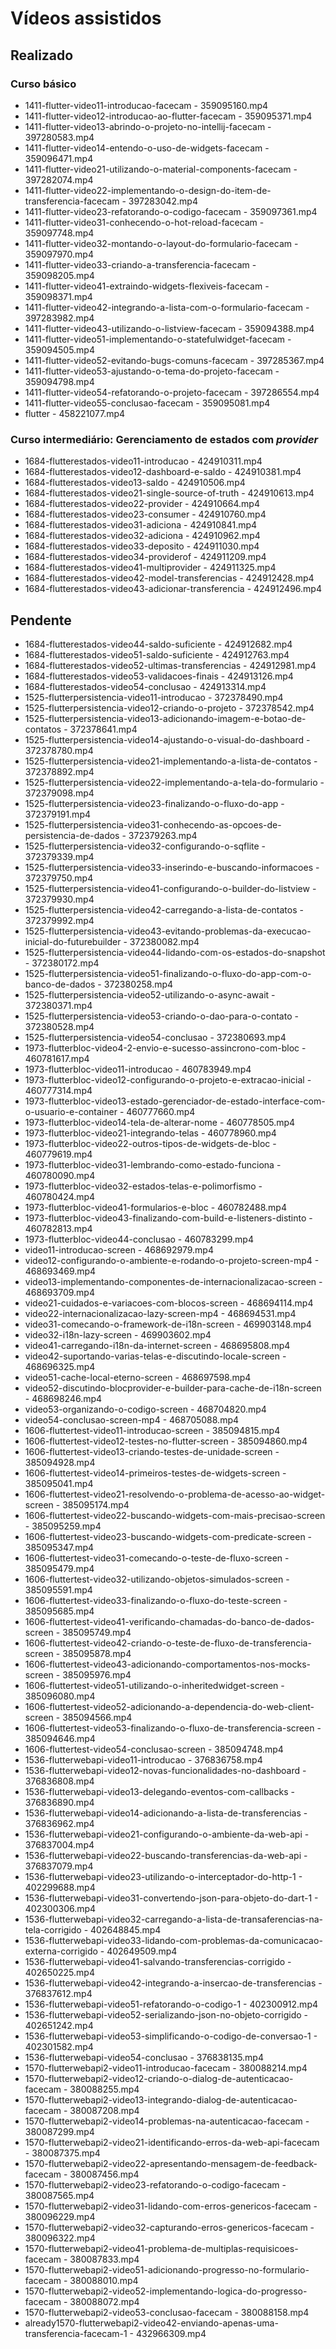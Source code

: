 # Vídeos assistidos

## Realizado
### Curso básico
- 1411-flutter-video11-introducao-facecam - 359095160.mp4
- 1411-flutter-video12-introducao-ao-flutter-facecam - 359095371.mp4
- 1411-flutter-video13-abrindo-o-projeto-no-intellij-facecam - 397280583.mp4
- 1411-flutter-video14-entendo-o-uso-de-widgets-facecam - 359096471.mp4
- 1411-flutter-video21-utilizando-o-material-components-facecam - 397282074.mp4
- 1411-flutter-video22-implementando-o-design-do-item-de-transferencia-facecam - 397283042.mp4
- 1411-flutter-video23-refatorando-o-codigo-facecam - 359097361.mp4
- 1411-flutter-video31-conhecendo-o-hot-reload-facecam - 359097748.mp4
- 1411-flutter-video32-montando-o-layout-do-formulario-facecam - 359097970.mp4
- 1411-flutter-video33-criando-a-transferencia-facecam - 359098205.mp4
- 1411-flutter-video41-extraindo-widgets-flexiveis-facecam - 359098371.mp4
- 1411-flutter-video42-integrando-a-lista-com-o-formulario-facecam - 397283982.mp4
- 1411-flutter-video43-utilizando-o-listview-facecam - 359094388.mp4
- 1411-flutter-video51-implementando-o-statefulwidget-facecam - 359094505.mp4
- 1411-flutter-video52-evitando-bugs-comuns-facecam - 397285367.mp4
- 1411-flutter-video53-ajustando-o-tema-do-projeto-facecam - 359094798.mp4
- 1411-flutter-video54-refatorando-o-projeto-facecam - 397286554.mp4
- 1411-flutter-video55-conclusao-facecam - 359095081.mp4
- flutter - 458221077.mp4
### Curso intermediário: Gerenciamento de estados com *provider*
- 1684-flutterestados-video11-introducao - 424910311.mp4
- 1684-flutterestados-video12-dashboard-e-saldo - 424910381.mp4
- 1684-flutterestados-video13-saldo - 424910506.mp4
- 1684-flutterestados-video21-single-source-of-truth - 424910613.mp4
- 1684-flutterestados-video22-provider - 424910664.mp4
- 1684-flutterestados-video23-consumer - 424910760.mp4
- 1684-flutterestados-video31-adiciona - 424910841.mp4
- 1684-flutterestados-video32-adiciona - 424910962.mp4
- 1684-flutterestados-video33-deposito - 424911030.mp4
- 1684-flutterestados-video34-providerof - 424911209.mp4
- 1684-flutterestados-video41-multiprovider - 424911325.mp4
- 1684-flutterestados-video42-model-transferencias - 424912428.mp4
- 1684-flutterestados-video43-adicionar-transferencia - 424912496.mp4
## Pendente
- 1684-flutterestados-video44-saldo-suficiente - 424912682.mp4
- 1684-flutterestados-video51-saldo-suficiente - 424912763.mp4
- 1684-flutterestados-video52-ultimas-transferencias - 424912981.mp4
- 1684-flutterestados-video53-validacoes-finais - 424913126.mp4
- 1684-flutterestados-video54-conclusao - 424913314.mp4
- 1525-flutterpersistencia-video11-introducao - 372378490.mp4
- 1525-flutterpersistencia-video12-criando-o-projeto - 372378542.mp4
- 1525-flutterpersistencia-video13-adicionando-imagem-e-botao-de-contatos - 372378641.mp4
- 1525-flutterpersistencia-video14-ajustando-o-visual-do-dashboard - 372378780.mp4
- 1525-flutterpersistencia-video21-implementando-a-lista-de-contatos - 372378892.mp4
- 1525-flutterpersistencia-video22-implementando-a-tela-do-formulario - 372379098.mp4
- 1525-flutterpersistencia-video23-finalizando-o-fluxo-do-app - 372379191.mp4
- 1525-flutterpersistencia-video31-conhecendo-as-opcoes-de-persistencia-de-dados - 372379263.mp4
- 1525-flutterpersistencia-video32-configurando-o-sqflite - 372379339.mp4
- 1525-flutterpersistencia-video33-inserindo-e-buscando-informacoes - 372379750.mp4
- 1525-flutterpersistencia-video41-configurando-o-builder-do-listview - 372379930.mp4
- 1525-flutterpersistencia-video42-carregando-a-lista-de-contatos - 372379992.mp4
- 1525-flutterpersistencia-video43-evitando-problemas-da-execucao-inicial-do-futurebuilder - 372380082.mp4
- 1525-flutterpersistencia-video44-lidando-com-os-estados-do-snapshot - 372380172.mp4
- 1525-flutterpersistencia-video51-finalizando-o-fluxo-do-app-com-o-banco-de-dados - 372380258.mp4
- 1525-flutterpersistencia-video52-utilizando-o-async-await - 372380371.mp4
- 1525-flutterpersistencia-video53-criando-o-dao-para-o-contato - 372380528.mp4
- 1525-flutterpersistencia-video54-conclusao - 372380693.mp4
- 1973-flutterbloc-video4-2-envio-e-sucesso-assincrono-com-bloc - 460781617.mp4
- 1973-flutterbloc-video11-introducao - 460783949.mp4
- 1973-flutterbloc-video12-configurando-o-projeto-e-extracao-inicial - 460777314.mp4
- 1973-flutterbloc-video13-estado-gerenciador-de-estado-interface-com-o-usuario-e-container - 460777660.mp4
- 1973-flutterbloc-video14-tela-de-alterar-nome - 460778505.mp4
- 1973-flutterbloc-video21-integrando-telas - 460778960.mp4
- 1973-flutterbloc-video22-outros-tipos-de-widgets-de-bloc - 460779619.mp4
- 1973-flutterbloc-video31-lembrando-como-estado-funciona - 460780090.mp4
- 1973-flutterbloc-video32-estados-telas-e-polimorfismo - 460780424.mp4
- 1973-flutterbloc-video41-formularios-e-bloc - 460782488.mp4
- 1973-flutterbloc-video43-finalizando-com-build-e-listeners-distinto - 460782813.mp4
- 1973-flutterbloc-video44-conclusao - 460783299.mp4
- video11-introducao-screen - 468692979.mp4
- video12-configurando-o-ambiente-e-rodando-o-projeto-screen-mp4 - 468693469.mp4
- video13-implementando-componentes-de-internacionalizacao-screen - 468693709.mp4
- video21-cuidados-e-variacoes-com-blocos-screen - 468694114.mp4
- video22-internacionalizacao-lazy-screen-mp4 - 468694531.mp4
- video31-comecando-o-framework-de-i18n-screen - 469903148.mp4
- video32-i18n-lazy-screen - 469903602.mp4
- video41-carregando-i18n-da-internet-screen - 468695808.mp4
- video42-suportando-varias-telas-e-discutindo-locale-screen - 468696325.mp4
- video51-cache-local-eterno-screen - 468697598.mp4
- video52-discutindo-blocprovider-e-builder-para-cache-de-i18n-screen - 468698246.mp4
- video53-organizando-o-codigo-screen - 468704820.mp4
- video54-conclusao-screen-mp4 - 468705088.mp4
- 1606-fluttertest-video11-introducao-screen - 385094815.mp4
- 1606-fluttertest-video12-testes-no-flutter-screen - 385094860.mp4
- 1606-fluttertest-video13-criando-testes-de-unidade-screen - 385094928.mp4
- 1606-fluttertest-video14-primeiros-testes-de-widgets-screen - 385095041.mp4
- 1606-fluttertest-video21-resolvendo-o-problema-de-acesso-ao-widget-screen - 385095174.mp4
- 1606-fluttertest-video22-buscando-widgets-com-mais-precisao-screen - 385095259.mp4
- 1606-fluttertest-video23-buscando-widgets-com-predicate-screen - 385095347.mp4
- 1606-fluttertest-video31-comecando-o-teste-de-fluxo-screen - 385095479.mp4
- 1606-fluttertest-video32-utilizando-objetos-simulados-screen - 385095591.mp4
- 1606-fluttertest-video33-finalizando-o-fluxo-do-teste-screen - 385095685.mp4
- 1606-fluttertest-video41-verificando-chamadas-do-banco-de-dados-screen - 385095749.mp4
- 1606-fluttertest-video42-criando-o-teste-de-fluxo-de-transferencia-screen - 385095878.mp4
- 1606-fluttertest-video43-adicionando-comportamentos-nos-mocks-screen - 385095976.mp4
- 1606-fluttertest-video51-utilizando-o-inheritedwidget-screen - 385096080.mp4
- 1606-fluttertest-video52-adicionando-a-dependencia-do-web-client-screen - 385094566.mp4
- 1606-fluttertest-video53-finalizando-o-fluxo-de-transferencia-screen - 385094646.mp4
- 1606-fluttertest-video54-conclusao-screen - 385094748.mp4
- 1536-flutterwebapi-video11-introducao - 376836758.mp4
- 1536-flutterwebapi-video12-novas-funcionalidades-no-dashboard - 376836808.mp4
- 1536-flutterwebapi-video13-delegando-eventos-com-callbacks - 376836890.mp4
- 1536-flutterwebapi-video14-adicionando-a-lista-de-transferencias - 376836962.mp4
- 1536-flutterwebapi-video21-configurando-o-ambiente-da-web-api - 376837004.mp4
- 1536-flutterwebapi-video22-buscando-transferencias-da-web-api - 376837079.mp4
- 1536-flutterwebapi-video23-utilizando-o-interceptador-do-http-1 - 402299688.mp4
- 1536-flutterwebapi-video31-convertendo-json-para-objeto-do-dart-1 - 402300306.mp4
- 1536-flutterwebapi-video32-carregando-a-lista-de-transaferencias-na-tela-corrigido - 402648845.mp4
- 1536-flutterwebapi-video33-lidando-com-problemas-da-comunicacao-externa-corrigido - 402649509.mp4
- 1536-flutterwebapi-video41-salvando-transferencias-corrigido - 402650225.mp4
- 1536-flutterwebapi-video42-integrando-a-insercao-de-transferencias - 376837612.mp4
- 1536-flutterwebapi-video51-refatorando-o-codigo-1 - 402300912.mp4
- 1536-flutterwebapi-video52-serializando-json-no-objeto-corrigido - 402651242.mp4
- 1536-flutterwebapi-video53-simplificando-o-codigo-de-conversao-1 - 402301582.mp4
- 1536-flutterwebapi-video54-conclusao - 376838135.mp4
- 1570-flutterwebapi2-video11-introducao-facecam - 380088214.mp4
- 1570-flutterwebapi2-video12-criando-o-dialog-de-autenticacao-facecam - 380088255.mp4
- 1570-flutterwebapi2-video13-integrando-dialog-de-autenticacao-facecam - 380087208.mp4
- 1570-flutterwebapi2-video14-problemas-na-autenticacao-facecam - 380087299.mp4
- 1570-flutterwebapi2-video21-identificando-erros-da-web-api-facecam - 380087375.mp4
- 1570-flutterwebapi2-video22-apresentando-mensagem-de-feedback-facecam - 380087456.mp4
- 1570-flutterwebapi2-video23-refatorando-o-codigo-facecam - 380087565.mp4
- 1570-flutterwebapi2-video31-lidando-com-erros-genericos-facecam - 380096229.mp4
- 1570-flutterwebapi2-video32-capturando-erros-genericos-facecam - 380096322.mp4
- 1570-flutterwebapi2-video41-problema-de-multiplas-requisicoes-facecam - 380087833.mp4
- 1570-flutterwebapi2-video51-adicionando-progresso-no-formulario-facecam - 380088010.mp4
- 1570-flutterwebapi2-video52-implementando-logica-do-progresso-facecam - 380088072.mp4
- 1570-flutterwebapi2-video53-conclusao-facecam - 380088158.mp4
- already1570-flutterwebapi2-video42-enviando-apenas-uma-transferencia-facecam-1 - 432966309.mp4